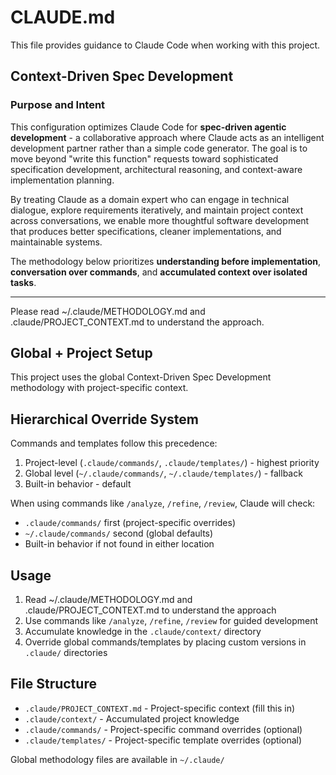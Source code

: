 # CLAUDE.md

This file provides guidance to Claude Code when working with this project.

## Context-Driven Spec Development

### Purpose and Intent

This configuration optimizes Claude Code for **spec-driven agentic development** - a collaborative approach where Claude acts as an intelligent development partner rather than a simple code generator. The goal is to move beyond "write this function" requests toward sophisticated specification development, architectural reasoning, and context-aware implementation planning.

By treating Claude as a domain expert who can engage in technical dialogue, explore requirements iteratively, and maintain project context across conversations, we enable more thoughtful software development that produces better specifications, cleaner implementations, and maintainable systems.

The methodology below prioritizes **understanding before implementation**, **conversation over commands**, and **accumulated context over isolated tasks**.

---

Please read ~/.claude/METHODOLOGY.md and .claude/PROJECT_CONTEXT.md to understand the approach.

## Global + Project Setup

This project uses the global Context-Driven Spec Development methodology with project-specific context.

## Hierarchical Override System

Commands and templates follow this precedence:
1. Project-level (`.claude/commands/`, `.claude/templates/`) - highest priority
2. Global level (`~/.claude/commands/`, `~/.claude/templates/`) - fallback
3. Built-in behavior - default

When using commands like `/analyze`, `/refine`, `/review`, Claude will check:
- `.claude/commands/` first (project-specific overrides)
- `~/.claude/commands/` second (global defaults)
- Built-in behavior if not found in either location

## Usage

1. Read ~/.claude/METHODOLOGY.md and .claude/PROJECT_CONTEXT.md to understand the approach
2. Use commands like `/analyze`, `/refine`, `/review` for guided development
3. Accumulate knowledge in the `.claude/context/` directory
4. Override global commands/templates by placing custom versions in `.claude/` directories

## File Structure

- `.claude/PROJECT_CONTEXT.md` - Project-specific context (fill this in)
- `.claude/context/` - Accumulated project knowledge
- `.claude/commands/` - Project-specific command overrides (optional)
- `.claude/templates/` - Project-specific template overrides (optional)

Global methodology files are available in `~/.claude/`
